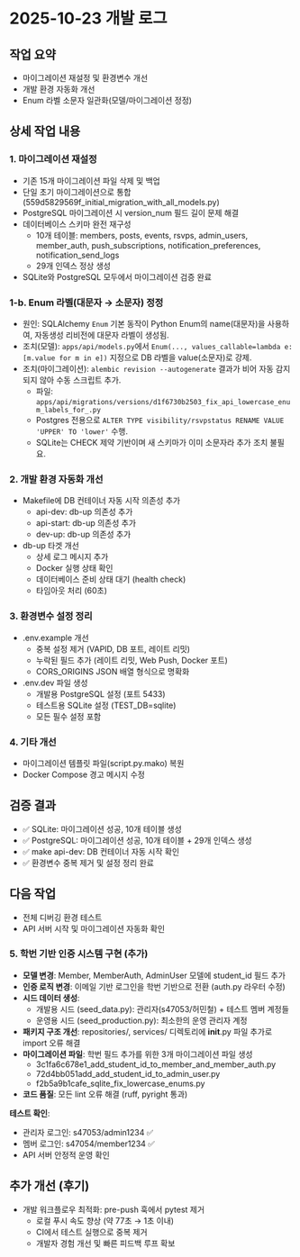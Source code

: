 # 2025-10-23 개발 로그

## 작업 요약
- 마이그레이션 재설정 및 환경변수 개선
- 개발 환경 자동화 개선
- Enum 라벨 소문자 일관화(모델/마이그레이션 정정)

## 상세 작업 내용

### 1. 마이그레이션 재설정
- 기존 15개 마이그레이션 파일 삭제 및 백업
- 단일 초기 마이그레이션으로 통합 (559d5829569f_initial_migration_with_all_models.py)
- PostgreSQL 마이그레이션 시 version_num 필드 길이 문제 해결
- 데이터베이스 스키마 완전 재구성
  - 10개 테이블: members, posts, events, rsvps, admin_users, member_auth, push_subscriptions, notification_preferences, notification_send_logs
  - 29개 인덱스 정상 생성
- SQLite와 PostgreSQL 모두에서 마이그레이션 검증 완료

### 1-b. Enum 라벨(대문자 → 소문자) 정정
- 원인: SQLAlchemy `Enum` 기본 동작이 Python Enum의 name(대문자)을 사용하여, 자동생성 리비전에 대문자 라벨이 생성됨.
- 조치(모델): `apps/api/models.py`에서 `Enum(..., values_callable=lambda e: [m.value for m in e])` 지정으로 DB 라벨을 value(소문자)로 강제.
- 조치(마이그레이션): `alembic revision --autogenerate` 결과가 비어 자동 감지되지 않아 수동 스크립트 추가.
  - 파일: `apps/api/migrations/versions/d1f6730b2503_fix_api_lowercase_enum_labels_for_.py`
  - Postgres 전용으로 `ALTER TYPE visibility/rsvpstatus RENAME VALUE 'UPPER' TO 'lower'` 수행.
  - SQLite는 CHECK 제약 기반이며 새 스키마가 이미 소문자라 추가 조치 불필요.

### 2. 개발 환경 자동화 개선
- Makefile에 DB 컨테이너 자동 시작 의존성 추가
  - api-dev: db-up 의존성 추가
  - api-start: db-up 의존성 추가  
  - dev-up: db-up 의존성 추가
- db-up 타겟 개선
  - 상세 로그 메시지 추가
  - Docker 실행 상태 확인
  - 데이터베이스 준비 상태 대기 (health check)
  - 타임아웃 처리 (60초)

### 3. 환경변수 설정 정리
- .env.example 개선
  - 중복 설정 제거 (VAPID, DB 포트, 레이트 리밋)
  - 누락된 필드 추가 (레이트 리밋, Web Push, Docker 포트)
  - CORS_ORIGINS JSON 배열 형식으로 명확화
- .env.dev 파일 생성
  - 개발용 PostgreSQL 설정 (포트 5433)
  - 테스트용 SQLite 설정 (TEST_DB=sqlite)
  - 모든 필수 설정 포함

### 4. 기타 개선
- 마이그레이션 템플릿 파일(script.py.mako) 복원
- Docker Compose 경고 메시지 수정

## 검증 결과
- ✅ SQLite: 마이그레이션 성공, 10개 테이블 생성
- ✅ PostgreSQL: 마이그레이션 성공, 10개 테이블 + 29개 인덱스 생성
- ✅ make api-dev: DB 컨테이너 자동 시작 확인
- ✅ 환경변수 중복 제거 및 설정 정리 완료

## 다음 작업
- 전체 디버깅 환경 테스트
- API 서버 시작 및 마이그레이션 자동화 확인

### 5. 학번 기반 인증 시스템 구현 (추가)
- **모델 변경**: Member, MemberAuth, AdminUser 모델에 student_id 필드 추가
- **인증 로직 변경**: 이메일 기반 로그인을 학번 기반으로 전환 (auth.py 라우터 수정)
- **시드 데이터 생성**:
  - 개발용 시드 (seed_data.py): 관리자(s47053/허민철) + 테스트 멤버 계정들
  - 운영용 시드 (seed_production.py): 최소한의 운영 관리자 계정
- **패키지 구조 개선**: repositories/, services/ 디렉토리에 __init__.py 파일 추가로 import 오류 해결
- **마이그레이션 파일**: 학번 필드 추가를 위한 3개 마이그레이션 파일 생성
  - 3c1fa6c678e1_add_student_id_to_member_and_member_auth.py
  - 72d4bb051add_add_student_id_to_admin_user.py
  - f2b5a9b1cafe_sqlite_fix_lowercase_enums.py
- **코드 품질**: 모든 lint 오류 해결 (ruff, pyright 통과)

**테스트 확인**:
- 관리자 로그인: s47053/admin1234 ✅
- 멤버 로그인: s47054/member1234 ✅
- API 서버 안정적 운영 확인

## 추가 개선 (후기)
- 개발 워크플로우 최적화: pre-push 훅에서 pytest 제거
  - 로컬 푸시 속도 향상 (약 77초 → 1초 이내)
  - CI에서 테스트 실행으로 중복 제거
  - 개발자 경험 개선 및 빠른 피드백 루프 확보
